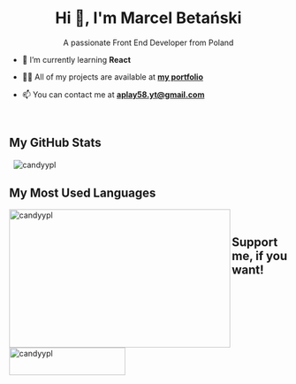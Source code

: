 <h1 align="center">Hi 👋, I'm Marcel Betański</h1>
<p align="center">A passionate Front End Developer from Poland</p>

- 🌱 I’m currently learning **React**

- 👨‍💻 All of my projects are available at [**my portfolio**](candyypl.github.io)

- 📫 You can contact me at **aplay58.yt@gmail.com**

<br>

## My GitHub Stats

<p>
  &nbsp;
  <img align="center" src="https://github-readme-stats.vercel.app/api?username=candyypl&show_icons=true&theme=ayu-mirage&locale=en" alt="candyypl" />
</p>

## My Most Used Languages

<p>
  <img align="left" src="https://github-readme-stats.vercel.app/api/top-langs?username=candyypl&show_icons=true&theme=ayu-mirage&locale=en&layout=compact" alt="candyypl" width="400" height="250" />
</p>

<br>

## Support me, if you want!

<br>

<p>
  <a href="https://www.buymeacoffee.com/candyypl">
    <img align="left" src="https://cdn.buymeacoffee.com/buttons/v2/default-yellow.png" height="50" width="210" alt="candyypl" />
  </a>
</p>
